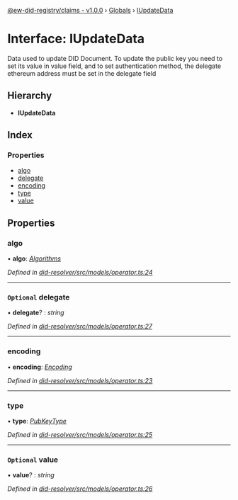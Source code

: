 [@ew-did-registry/claims - v1.0.0](../README.md) › [Globals](../globals.md) › [IUpdateData](iupdatedata.md)

# Interface: IUpdateData

Data used to update DID Document. To update the public key you need to set its value in value
field, and to set authentication method, the delegate ethereum address must be set in the
delegate field

## Hierarchy

* **IUpdateData**

## Index

### Properties

* [algo](iupdatedata.md#algo)
* [delegate](iupdatedata.md#optional-delegate)
* [encoding](iupdatedata.md#encoding)
* [type](iupdatedata.md#type)
* [value](iupdatedata.md#optional-value)

## Properties

###  algo

• **algo**: *[Algorithms](../enums/algorithms.md)*

*Defined in [did-resolver/src/models/operator.ts:24](https://github.com/energywebfoundation/ew-did-registry/blob/ff7b2ca/packages/did-resolver/src/models/operator.ts#L24)*

___

### `Optional` delegate

• **delegate**? : *string*

*Defined in [did-resolver/src/models/operator.ts:27](https://github.com/energywebfoundation/ew-did-registry/blob/ff7b2ca/packages/did-resolver/src/models/operator.ts#L27)*

___

###  encoding

• **encoding**: *[Encoding](../enums/encoding.md)*

*Defined in [did-resolver/src/models/operator.ts:23](https://github.com/energywebfoundation/ew-did-registry/blob/ff7b2ca/packages/did-resolver/src/models/operator.ts#L23)*

___

###  type

• **type**: *[PubKeyType](../enums/pubkeytype.md)*

*Defined in [did-resolver/src/models/operator.ts:25](https://github.com/energywebfoundation/ew-did-registry/blob/ff7b2ca/packages/did-resolver/src/models/operator.ts#L25)*

___

### `Optional` value

• **value**? : *string*

*Defined in [did-resolver/src/models/operator.ts:26](https://github.com/energywebfoundation/ew-did-registry/blob/ff7b2ca/packages/did-resolver/src/models/operator.ts#L26)*
